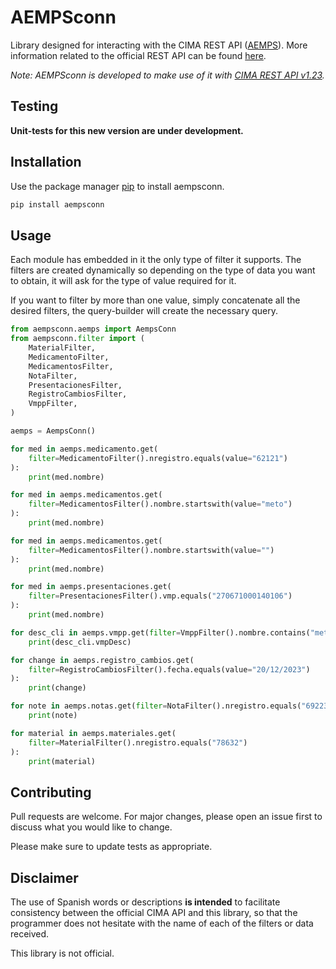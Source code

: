 # AEMPSconn
Library designed for interacting with the CIMA REST API ([AEMPS](https://cima.aemps.es/cima/publico/home.html)).
More information related to the official REST API can be found [here](https://cima.aemps.es/cima/resources/docs/CIMA_REST_API.pdf).

*Note: AEMPSconn is developed to make use of it with [CIMA REST API v1.23](https://cima.aemps.es/cima/resources/docs/CIMA_REST_API.pdf).*


## Testing
**Unit-tests for this new version are under development.**


## Installation

Use the package manager [pip](https://pip.pypa.io/en/stable/) to install aempsconn.

```bash
pip install aempsconn
```

## Usage
Each module has embedded in it the only type of filter it supports.
The filters are created dynamically so depending on the type of data you want to obtain, it will ask for the type of value required for it.

If you want to filter by more than one value, simply concatenate all the desired filters, the query-builder will create the necessary query.

```python
from aempsconn.aemps import AempsConn
from aempsconn.filter import (
    MaterialFilter,
    MedicamentoFilter,
    MedicamentosFilter,
    NotaFilter,
    PresentacionesFilter,
    RegistroCambiosFilter,
    VmppFilter,
)

aemps = AempsConn()

for med in aemps.medicamento.get(
    filter=MedicamentoFilter().nregistro.equals(value="62121")
):
    print(med.nombre)

for med in aemps.medicamentos.get(
    filter=MedicamentosFilter().nombre.startswith(value="meto")
):
    print(med.nombre)

for med in aemps.medicamentos.get(
    filter=MedicamentosFilter().nombre.startswith(value="")
):
    print(med.nombre)

for med in aemps.presentaciones.get(
    filter=PresentacionesFilter().vmp.equals("270671000140106")
):
    print(med.nombre)

for desc_cli in aemps.vmpp.get(filter=VmppFilter().nombre.contains("metotrexato")):
    print(desc_cli.vmpDesc)

for change in aemps.registro_cambios.get(
    filter=RegistroCambiosFilter().fecha.equals(value="20/12/2023")
):
    print(change)

for note in aemps.notas.get(filter=NotaFilter().nregistro.equals("69223")):
    print(note)

for material in aemps.materiales.get(
    filter=MaterialFilter().nregistro.equals("78632")
):
    print(material)

```

## Contributing

Pull requests are welcome. For major changes, please open an issue first to discuss what you would like to change.

Please make sure to update tests as appropriate.


## Disclaimer

The use of Spanish words or descriptions **is intended** to facilitate consistency between the official CIMA API and this library, so that the programmer does not hesitate with the name of each of the filters or data received.

This library is not official.
